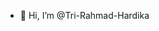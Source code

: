- 👋 Hi, I’m @Tri-Rahmad-Hardika


<!---
Tri-Rahmad-Hardika/Tri-Rahmad-Hardika is a ✨ special ✨ repository because its `README.md` (this file) appears on your GitHub profile.
You can click the Preview link to take a look at your changes.
--->
